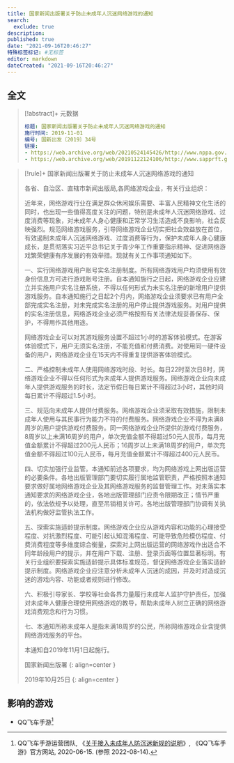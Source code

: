 ```yaml
---
title: 国家新闻出版署关于防止未成年人沉迷网络游戏的通知
search:
  exclude: true
description:
published: true
date: "2021-09-16T20:46:27"
特殊标签标记: #无标签
editor: markdown
dateCreated: "2021-09-16T20:46:27"
---
```


## 全文

> [!abstract]+ 元数据
>
> ```YAML
> 标题: 国家新闻出版署关于防止未成年人沉迷网络游戏的通知
> 施行时间: 2019-11-01
> 编号: 国新出发〔2019〕34号
> 链接:
> - https://web.archive.org/web/20210524145426/http://www.nppa.gov.cn/nppa/contents/279/74483.shtml
> - https://web.archive.org/web/20191122124106/http://www.sapprft.gov.cn/sapprft/contents/6588/407807.shtml
> ```

> [!rule]+ 国家新闻出版署关于防止未成年人沉迷网络游戏的通知
>
> 各省、自治区、直辖市新闻出版局,各网络游戏企业，有关行业组织：
>
> 近年来，网络游戏行业在满足群众休闲娱乐需要、丰富人民精神文化生活的同时，也出现一些值得高度关注的问题，特别是未成年人沉迷网络游戏、过度消费等现象，对未成年人身心健康和正常学习生活造成不良影响，社会反映强烈。规范网络游戏服务，引导网络游戏企业切实把社会效益放在首位，有效遏制未成年人沉迷网络游戏、过度消费等行为，保护未成年人身心健康成长，是贯彻落实习近平总书记关于青少年工作重要指示精神、促进网络游戏繁荣健康有序发展的有效举措。现就有关工作事项通知如下。
>
> 一、实行网络游戏用户账号实名注册制度。所有网络游戏用户均须使用有效身份信息方可进行游戏账号注册。自本通知施行之日起，网络游戏企业应建立并实施用户实名注册系统，不得以任何形式为未实名注册的新增用户提供游戏服务。自本通知施行之日起2个月内，网络游戏企业须要求已有用户全部完成实名注册，对未完成实名注册的用户停止提供游戏服务。对用户提供的实名注册信息，网络游戏企业必须严格按照有关法律法规妥善保存、保护，不得用作其他用途。
>
> 网络游戏企业可以对其游戏服务设置不超过1小时的游客体验模式。在游客体验模式下，用户无须实名注册，不能充值和付费消费。对使用同一硬件设备的用户，网络游戏企业在15天内不得重复提供游客体验模式。
>
> 二、严格控制未成年人使用网络游戏时段、时长。每日22时至次日8时，网络游戏企业不得以任何形式为未成年人提供游戏服务。网络游戏企业向未成年人提供游戏服务的时长，法定节假日每日累计不得超过3小时，其他时间每日累计不得超过1.5小时。
>
> 三、规范向未成年人提供付费服务。网络游戏企业须采取有效措施，限制未成年人使用与其民事行为能力不符的付费服务。网络游戏企业不得为未满8周岁的用户提供游戏付费服务。同一网络游戏企业所提供的游戏付费服务，8周岁以上未满16周岁的用户，单次充值金额不得超过50元人民币，每月充值金额累计不得超过200元人民币；16周岁以上未满18周岁的用户，单次充值金额不得超过100元人民币，每月充值金额累计不得超过400元人民币。
>
> 四、切实加强行业监管。本通知前述各项要求，均为网络游戏上网出版运营的必要条件。各地出版管理部门要切实履行属地监管职责，严格按照本通知要求做好属地网络游戏企业及其网络游戏服务的监督管理工作。对未落实本通知要求的网络游戏企业，各地出版管理部门应责令限期改正；情节严重的，依法依规予以处理，直至吊销相关许可。各地出版管理部门协调有关执法机构做好监管执法工作。
>
> 五、探索实施适龄提示制度。网络游戏企业应从游戏内容和功能的心理接受程度、对抗激烈程度、可能引起认知混淆程度、可能导致危险模仿程度、付费消费程度等多维度综合衡量，探索对上网出版运营的网络游戏作出适合不同年龄段用户的提示，并在用户下载、注册、登录页面等位置显著标明。有关行业组织要探索实施适龄提示具体标准规范，督促网络游戏企业落实适龄提示制度。网络游戏企业应注意分析未成年人沉迷的成因，并及时对造成沉迷的游戏内容、功能或者规则进行修改。
>
> 六、积极引导家长、学校等社会各界力量履行未成年人监护守护责任，加强对未成年人健康合理使用网络游戏的教导，帮助未成年人树立正确的网络游戏消费观念和行为习惯。
>
> 七、本通知所称未成年人是指未满18周岁的公民，所称网络游戏企业含提供网络游戏服务的平台。
>
> 本通知自2019年11月1日起施行。
>
> 国家新闻出版署
> {: align=center }
>
> 2019年10月25日
> {: align=center }

## 影响的游戏

+   QQ飞车手游[^c1]

[^c1]: QQ飞车手游运营团队, 《[关于接入未成年人防沉迷新规的说明](https://web.archive.org/web/20200629083509/https://speedm.qq.com/webplat/info/news_version3/28528/28529/28531/m19806/202006/860786.shtml)》, 《QQ飞车手游》官方网站, 2020-06-15. (参照 2022-08-14).
